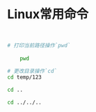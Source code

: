 # Linux常用命令


```bash


# 打印当前路径操作`pwd`
	
	pwd

# 更改目录操作`cd`
cd temp/123

cd ..

cd ../../..



```


